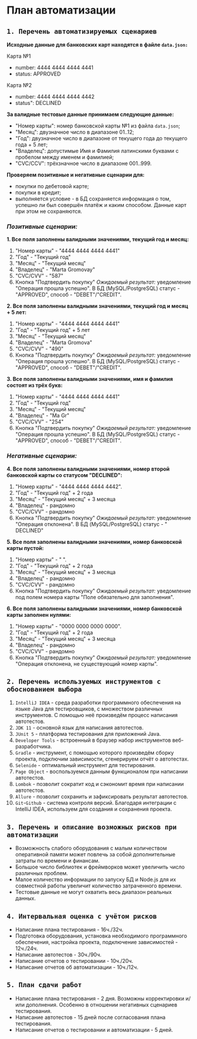 # План автоматизации    

## `1. Перечень автоматизируемых сценариев`

**Исходные данные для банковских карт находятся в файле `data.json:`**

Карта №1 
- number: 4444 4444 4444 4441
- status: APPROVED

Карта №2
- number: 4444 4444 4444 4442
- status": DECLINED

**За валидные тестовые данные принимаем следующие данные:**
- "Номер карты": номер банковской карты №1 из файла `data.json`;
- "Месяц": двузначное число в диапазоне 01..12;
- "Год": двузначное число в диапазоне от текущего года до текущего года + 5 лет;
- "Владелец": допустимые Имя и Фамилия латинскими буквами с пробелом между именем и фамилией;
- "CVC/CCV": трёхзначное число в диапазоне 001..999.

**Проверяем позитивные и негативные сценарии для:**
- покупки по дебетовой карте;
- покупки в кредит;
- выполняется условие - в БД сохраняется информация о том, успешно ли был совершён платёж и каким способом. Данные карт при этом не сохраняются.

### ***Позитивные сценарии:***

**1. Все поля заполнены валидными значениями, текущий год и месяц:**
1. "Номер карты" - "4444 4444 4444 4441"
2. "Год" - "Текущий год"
3. "Месяц" - "Текущий месяц"
4. "Владелец" - "Marta Gromovay"
5. "CVC/CVV" - "587"
6. Кнопка "Подтвердить покупку" 
*Ожидаемый результат:* уведомление "Операция прошла успешно". В БД (MySQL/PostgreSQL) статус - "APPROVED", способ - "DEBET"/"CREDIT".

**2. Все поля заполнены валидными значениями, текущий год и месяц + 5 лет:**
1. "Номер карты" - "4444 4444 4444 4441"
2. "Год" - "Текущий год" + 5 лет
3. "Месяц" - "Текущий месяц"
4. "Владелец" - "Marta Gromova"
5. "CVC/CVV" - "490"
6. Кнопка "Подтвердить покупку" 
*Ожидаемый результат:* уведомление "Операция прошла успешно". В БД (MySQL/PostgreSQL) статус - "APPROVED", способ - "DEBET"/"CREDIT".

**3. Все поля заполнены валидными значениями, имя и фамилия состоят из трёх букв:**
1. "Номер карты" - "4444 4444 4444 4441"
2. "Год" - "Текущий год"
3. "Месяц" - "Текущий месяц"
4. "Владелец" - "Ma Gr"
5. "CVC/CVV" - "254"
6. Кнопка "Подтвердить покупку" 
*Ожидаемый результат:* уведомление "Операция прошла успешно". В БД (MySQL/PostgreSQL) статус - "APPROVED", способ - "DEBET"/"CREDIT".


### ***Негативные сценарии:***

**4. Все поля заполнены валидными значениями, номер второй банковской карты со статусом "DECLINED":**
1. "Номер карты" - "4444 4444 4444 4442".
2. "Год" - "Текущий год" + 2 года
3. "Месяц" - "Текущий месяц" + 3 месяца
4. "Владелец" - рандомно
5. "CVC/CVV" - рандомно
6. Кнопка "Подтвердить покупку" 
*Ожидаемый результат:* уведомление "Операция отклонена". В БД (MySQL/PostgreSQL) статус - " DECLINED"

**5. Все поля заполнены валидными значениями, номер банковской карты пустой:**
1. "Номер карты" - " ".
2. "Год" - "Текущий год" + 2 года
3. "Месяц" - "Текущий месяц" + 3 месяца
4. "Владелец" - рандомно
5. "CVC/CVV" - рандомно
6. Кнопка "Подтвердить покупку" 
*Ожидаемый результат:* уведомление под полем номера карты "Поле обязательно для заполнения".

**6. Все поля заполнены валидными значениями, номер банковской карты заполнен нулями:**
1. "Номер карты" - "0000 0000 0000 0000".
2. "Год" - "Текущий год" + 2 года
3. "Месяц" - "Текущий месяц" + 3 месяца
4. "Владелец" - рандомно
5. "CVC/CVV" - рандомно
6. Кнопка "Подтвердить покупку" 
*Ожидаемый результат:* уведомление "Операция отклонена, не существующий номер карты".

## `2. Перечень используемых инструментов с обоснованием выбора`

1. `IntelliJ IDEA` - среда разработки программного обеспечения на языке Java для тестировщиков, с множеством различных инструментов. С помощью неё произведём процесс написания автотестов.
2. `JDK 11` - основной язык для написания автотестов.
3. `JUnit 5` - платформа тестирования для приложений Java.
4. `Developer Tools` - встроенный в браузер набор инструментов веб-разработчика.
5. `Gradle` - инструмент, с помощью которого произведём сборку проекта, подключим зависимости, сгенерируем отчёт о автотестах. 
6. `Selenide` - оптимальный инструмент для тестирования.
7. `Page Object` - воспользуемся данным функционалом при написании автотестов.
8. `Lombok` - позволит сократит код и сэкономит время при написании автотестов.
9. `Allure` - позволит сохранить и зафиксировать результат автотестов.
10. `Git`-`Github` - система контроля версий. Благодаря интеграции с IntelliJ IDEA, используем для создания и сохранения проекта.

## `3. Перечень и описание возможных рисков при автоматизации`

- Возможность слабого оборудования с малым количеством оперативной памяти может повлечь за собой дополнительные затраты по времени и финансам.
- Большое число библиотек и фреймворков может увеличить число различных проблем.
- Малое количество информации по запуску БД и Node.js для их совместной работы увеличит количество затраченного времени.
- Тестовые данные не могут охватить весь диапазон реальных данных.

## `4. Интервальная оценка с учётом рисков`

- Написание плана тестирования - 16ч./32ч.
- Подготовка оборудования, установка необходимого программного обеспечения, настройка проекта, подключение зависимостей - 12ч./24ч.
- Написание автотестов - 30ч./90ч.
- Написание отчетов о тестировании - 10ч./20ч.
- Написание отчетов об автоматизации - 10ч./12ч.

## `5. План сдачи работ`

- Написание плана тестирования - 2 дня. Возможны корректировки и/или дополнения. Особенно в отношении негативных сценариев тестирования.
- Написание автотестов - 15 дней после согласования плана тестирования.
- Написание отчетов о тестировании и автоматизации - 5 дней.